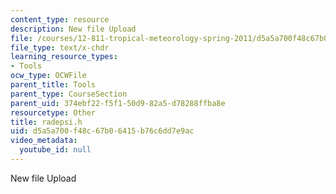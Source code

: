 ```yaml
---
content_type: resource
description: New file Upload
file: /courses/12-811-tropical-meteorology-spring-2011/d5a5a700f48c67b06415b76c6dd7e9ac_radepsi.h
file_type: text/x-chdr
learning_resource_types:
- Tools
ocw_type: OCWFile
parent_title: Tools
parent_type: CourseSection
parent_uid: 374ebf22-f5f1-50d9-82a5-d78288ffba8e
resourcetype: Other
title: radepsi.h
uid: d5a5a700-f48c-67b0-6415-b76c6dd7e9ac
video_metadata:
  youtube_id: null
---
```

New file Upload